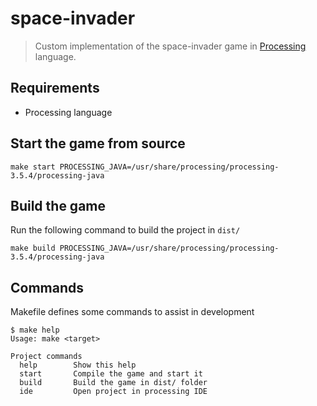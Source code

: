 # space-invader

> Custom implementation of the space-invader game in [Processing](https://processing.org/) language.

## Requirements

- Processing language

## Start the game from source

```
make start PROCESSING_JAVA=/usr/share/processing/processing-3.5.4/processing-java
```

## Build the game

Run the following command to build the project in `dist/`
```
make build PROCESSING_JAVA=/usr/share/processing/processing-3.5.4/processing-java
```

## Commands

Makefile defines some commands to assist in development

```
$ make help
Usage: make <target>

Project commands
  help        Show this help
  start       Compile the game and start it
  build       Build the game in dist/ folder
  ide         Open project in processing IDE
```